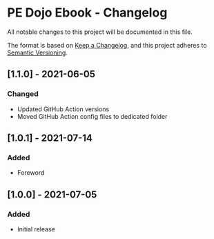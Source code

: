 # PE Dojo Ebook - Changelog

All notable changes to this project will be documented in this file.

The format is based on [Keep a Changelog](https://keepachangelog.com/en/1.0.0/),
and this project adheres to [Semantic Versioning](https://semver.org/spec/v2.0.0.html).

## [1.1.0] - 2021-06-05

### Changed

- Updated GitHub Action versions
- Moved GitHub Action config files to dedicated folder

## [1.0.1] - 2021-07-14

### Added

- Foreword

## [1.0.0] - 2021-07-05

### Added

- Initial release

